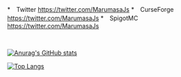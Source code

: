 *　Twitter https://twitter.com/MarumasaJs
*　CurseForge https://twitter.com/MarumasaJs
*　SpigotMC https://twitter.com/MarumasaJs

<br>

[![Anurag's GitHub stats](https://github-readme-stats.vercel.app/api?username=malken21&show_icons=true)](https://github.com/anuraghazra/github-readme-stats)
<br>

[![Top Langs](https://github-readme-stats.vercel.app/api/top-langs/?username=malken21&layout=compact)](https://github.com/anuraghazra/github-readme-stats)
